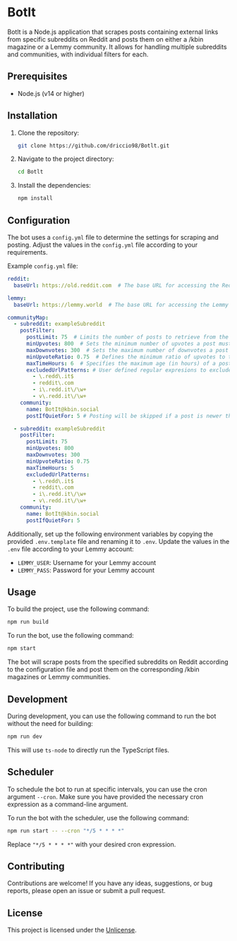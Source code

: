 # Botlt

Botlt is a Node.js application that scrapes posts containing external links from specific subreddits on Reddit and posts them on either a /kbin magazine or a Lemmy community. It allows for handling multiple subreddits and communities, with individual filters for each.

## Prerequisites

- Node.js (v14 or higher)

## Installation

1. Clone the repository:
   ```bash
   git clone https://github.com/driccio98/Botlt.git
   ```

2. Navigate to the project directory:
   ```bash
   cd Botlt
   ```

3. Install the dependencies:
   ```bash
   npm install
   ```

## Configuration

The bot uses a `config.yml` file to determine the settings for scraping and posting. Adjust the values in the `config.yml` file according to your requirements.

Example `config.yml` file:
```yaml
reddit:
  baseUrl: https://old.reddit.com  # The base URL for accessing the Reddit website.

lemmy:
  baseUrl: https://lemmy.world  # The base URL for accessing the Lemmy website.

communityMap:
  - subreddit: exampleSubreddit
    postFilter:
      postLimit: 75  # Limits the number of posts to retrieve from the subreddit.
      minUpvotes: 800  # Sets the minimum number of upvotes a post must have to be included.
      maxDownvotes: 300  # Sets the maximum number of downvotes a post can have to be included.
      minUpvoteRatio: 0.75  # Defines the minimum ratio of upvotes to total votes a post must have to be included.
      maxTimeHours: 6  # Specifies the maximum age (in hours) of a post to be included.
      excludedUrlPatterns: # User defined regular expresions to exclude urls.
        - \.redd\.it$
        - reddit\.com
        - i\.redd.it\/\w+
        - v\.redd.it\/\w+
    community:
      name: BotIt@kbin.social
      postIfQuietFor: 5 # Posting will be skipped if a post is newer than this amount of hours

  - subreddit: exampleSubreddit
    postFilter:
      postLimit: 75
      minUpvotes: 800
      maxDownvotes: 300
      minUpvoteRatio: 0.75
      maxTimeHours: 5
      excludedUrlPatterns:
        - \.redd\.it$
        - reddit\.com
        - i\.redd.it\/\w+
        - v\.redd.it\/\w+
    community:       
      name: BotIt@kbin.social
      postIfQuietFor: 5
```

Additionally, set up the following environment variables by copying the provided `.env.template` file and renaming it to `.env`. Update the values in the `.env` file according to your Lemmy account:
- `LEMMY_USER`: Username for your Lemmy account
- `LEMMY_PASS`: Password for your Lemmy account

## Usage

To build the project, use the following command:
```bash
npm run build
```

To run the bot, use the following command:
```bash
npm start
```

The bot will scrape posts from the specified subreddits on Reddit according to the configuration file and post them on the corresponding /kbin magazines or Lemmy communities.

## Development

During development, you can use the following command to run the bot without the need for building:
```bash
npm run dev
```

This will use `ts-node` to directly run the TypeScript files.

## Scheduler

To schedule the bot to run at specific intervals, you can use the cron argument `--cron`. Make sure you have provided the necessary cron expression as a command-line argument.

To run the bot with the scheduler, use the following command:
```bash
npm run start -- --cron "*/5 * * * *"
```

Replace `"*/5 * * * *"` with your desired cron expression.

## Contributing

Contributions are welcome! If you have any ideas, suggestions, or bug reports, please open an issue or submit a pull request.

## License

This project is licensed under the [Unlicense](https://unlicense.org/).
